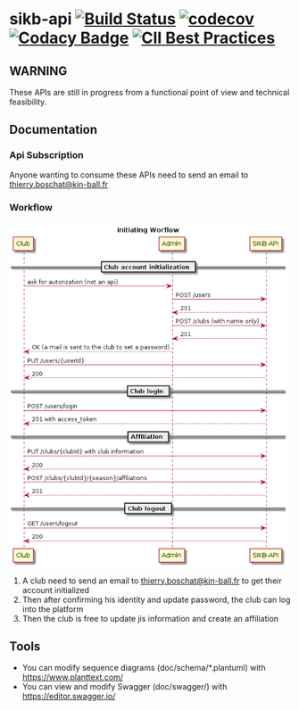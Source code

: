 # sikb-api [![Build Status](https://travis-ci.com/alexeil/sikb-api.svg?branch=master)](https://travis-ci.com/alexeil/sikb-api) [![codecov](https://codecov.io/gh/alexeil/sikb-api/branch/master/graph/badge.svg)](https://codecov.io/gh/alexeil/sikb-api) [![Codacy Badge](https://api.codacy.com/project/badge/Grade/258ba8c0d5124f799c00290f5376f4eb)](https://www.codacy.com/app/alexeil/sikb-api?utm_source=github.com&amp;utm_medium=referral&amp;utm_content=alexeil/sikb-api&amp;utm_campaign=Badge_Grade) [![CII Best Practices](https://bestpractices.coreinfrastructure.org/projects/2463/badge)](https://bestpractices.coreinfrastructure.org/projects/2463) 

## WARNING
These APIs are still in progress from a functional point of view and technical feasibility.

## Documentation

### Api Subscription
Anyone wanting to consume these APIs need to send an email to thierry.boschat@kin-ball.fr

### Workflow

![Worflow](doc/schema/workflow.png)

  1. A club need to send an email to thierry.boschat@kin-ball.fr to get their account initialized
  2. Then after confirming his identity and update password, the club can log into the platform
  3. Then the club is free to update jis information and create an affiliation

## Tools

  * You can modify sequence diagrams (doc/schema/*.plantuml) with https://www.planttext.com/
  * You can view and modify Swagger (doc/swagger/) with https://editor.swagger.io/  